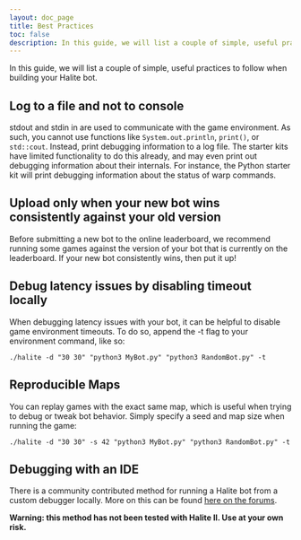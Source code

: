 ```yaml
---
layout: doc_page
title: Best Practices
toc: false
description: In this guide, we will list a couple of simple, useful practices to follow when building your Halite bot.
---
```


In this guide, we will list a couple of simple, useful practices to follow when building your Halite bot.

## Log to a file and not to console

stdout and stdin in are used to communicate with the game environment. As such, you cannot use functions like `System.out.println`, `print()`, or `std::cout`. Instead, print debugging information to a log file. The starter kits have limited functionality to do this already, and may even print out debugging information about their internals. For instance, the Python starter kit will print debugging information about the status of warp commands.

## Upload only when your new bot wins consistently against your old version

Before submitting a new bot to the online leaderboard, we recommend running some games against the version of your bot that is currently on the leaderboard. If your new bot consistently wins, then put it up!

## Debug latency issues by disabling timeout locally

When debugging latency issues with your bot, it can be helpful to disable game environment timeouts. To do so, append the -t flag to your environment command, like so:
 
    ./halite -d "30 30" "python3 MyBot.py" "python3 RandomBot.py" -t
    
## Reproducible Maps

You can replay games with the exact same map, which is useful when trying to debug or tweak bot behavior. Simply specify a seed and map size when running the game:

    ./halite -d "30 30" -s 42 "python3 MyBot.py" "python3 RandomBot.py" -t

## Debugging with an IDE

There is a community contributed method for running a Halite bot from a custom debugger locally. More on this can be found [here on the forums][debugger-method]. 


__Warning: this method has not been tested with Halite II. Use at your own risk.__ 

[debugger-method]: http://2016.forums.halite.io/t/running-your-halite-bot-from-a-debugger/70